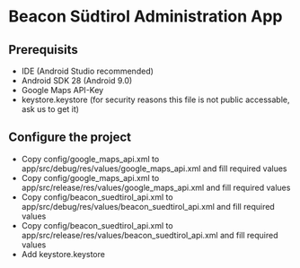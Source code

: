 # Beacon Südtirol Administration App

## Prerequisits
* IDE (Android Studio recommended)
* Android SDK 28 (Android 9.0)
* Google Maps API-Key
* keystore.keystore (for security reasons this file is not public accessable, ask us to get it)

## Configure the project
* Copy config/google_maps_api.xml to app/src/debug/res/values/google_maps_api.xml and fill required values
* Copy config/google_maps_api.xml to app/src/release/res/values/google_maps_api.xml and fill required values
* Copy config/beacon_suedtirol_api.xml to app/src/debug/res/values/beacon_suedtirol_api.xml and fill required values
* Copy config/beacon_suedtirol_api.xml to app/src/release/res/values/beacon_suedtirol_api.xml and fill required values
* Add keystore.keystore
